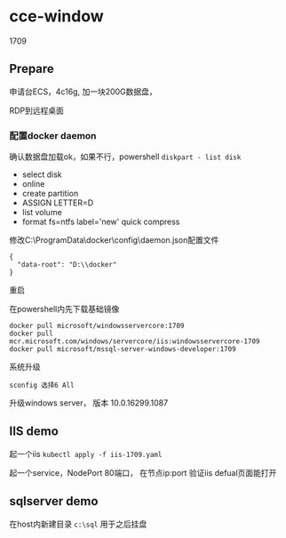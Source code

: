 # cce-window

1709 

## Prepare
申请台ECS，4c16g, 加一块200G数据盘，

RDP到远程桌面

### 配置docker daemon

确认数据盘加载ok，如果不行，powershell 
`diskpart - list disk`
- select disk 
- online
- create partition
- ASSIGN LETTER=D 
- list volume
- format fs=ntfs label='new' quick compress

修改C:\ProgramData\docker\config\daemon.json配置文件
```
{
  "data-root": "D:\\docker"
}
```
重启

在powershell内先下载基础镜像
```
docker pull microsoft/windowsservercore:1709
docker pull mcr.microsoft.com/windows/servercore/iis:windowsservercore-1709
docker pull microsoft/mssql-server-windows-developer:1709

```

系统升级
```
sconfig 选择6 All
```
升级windows server， 版本 10.0.16299.1087


## IIS demo

起一个iis
`kubectl apply -f iis-1709.yaml`

起一个service，NodePort 80端口，
在节点ip:port 验证iis defual页面能打开

## sqlserver demo

在host内新建目录 `c:\sql` 用于之后挂盘

